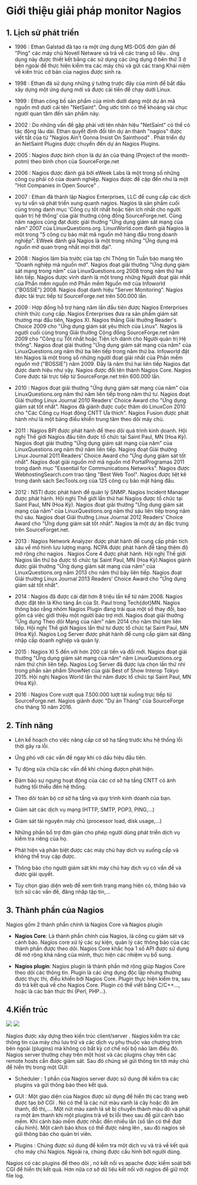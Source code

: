 # Giới thiệu giải pháp monitor Nagios

## 1. Lịch sử phát triển
- 1996 : Ethan Galstad đã tạo ra một ứng dụng MS-DOS đơn giản để "Ping" các máy chủ Novell Netware và trả về các trang số liệu . ứng dụng này được thiết kết bằng các sử dụng các ứng dụng ở bên thứ 3 ở bên ngoài để thực hiện kiểm tra các máy chủ và gửi các trang Khái niệm về kiến trúc cở bản của nagios được sinh ra.

- 1998 : Ethan đã sử dụng những ý tưởng trước đây của mình để bắt đầu xây dựng một ứng dụng mới và được cải tiến để chạy dưới Linux.

- 1999 : Ethan công bố sản phẩm của mình dưới dạng một dự án mã nguồn mở dưới cái tên "NetSaint". Ông ước tính có thể khoảng vài chục người quan tâm đến sản phẩm này.

- 2002 : Do những vấn đề gặp phải với tên nhãn hiệu "NetSaint" có thể có tác động lâu dài. Ethan quyết định đổi tên dự án thành "nagios"
được viết tắt của từ "Nagios Ain’t Gonna Insist On Sainthood" . Phát triển dự án NetSaint Plugins được chuyển đến dự án Nagios Plugins.

- 2005 : Nagios được bình chọn là dự án của tháng (Project of the month-potm) theo bình chọn của SourceForge.net

- 2006 : Nagios được đánh giá bởi eWeek Labs là một trong số những công cụ phải có của doanh nghiệp. Nagios được đề cập đến như là một "Hot Companies in Open Source" .

- 2007 : Ethan đã thành lập Nagios Enterprises, LLC để cung cấp các dịch vụ tư vấn và phát triển xung quanh nagios. Nagios là sản phẩm cuối cùng trong danh mục 'Công cụ tốt nhất hoặc tiện ích nhất cho người quản trị hệ thống' của giải thưởng cộng đồng SourceForge.net. Cùng năm nagios cũng đạt được giải thưởng "Ứng dụng giám sát mạng của năm" 2007 của LinuxQuestions.org. LinuxWorld.com đánh giá Nagios là một trong "5 công cụ bảo mật mã nguồn mở hàng đầu trong doanh nghiệp". EWeek đánh giá Nagios là một trong những "Ứng dụng mã nguồn mở quan trọng nhất mọi thời đại".

- 2008 : Nagios làm bìa trước của tạp chí Thông tin Tuần báo mang tên "Doanh nghiệp mã nguồn mở". Nagios đoạt giải thưởng "Ứng dụng giám sát mạng trong năm" của LinuxQuestions.org 2008 trong năm thứ hai liên tiếp. Nagios được vinh danh là một trong những Người đoạt giải nhất của Phần mềm nguồn mở Phần mềm Nguồn mở của Infoworld ("BOSSIE") 2008. Nagios đoạt danh hiệu "Server Monitoring". Nagios được tải trực tiếp từ SourceForge.net trên 500.000 lần.

- 2009 : Hợp đồng hỗ trợ hàng năm lần đầu tiên được Nagios Enterprises chính thức cung cấp. Nagios Enterprises đưa ra sản phẩm giám sát thương mại đầu tiên, Nagios XI. Nagios thắng Giải thưởng Reader's Choice 2009 cho "Ứng dụng giám sát yêu thích của Linux". Nagios là người cuối cùng trong Giải thưởng Cộng đồng SourceForge.net năm 2009 cho "Công cụ Tốt nhất hoặc Tiện ích dành cho Người quản trị Hệ thống". Nagios đoạt giải thưởng "Ứng dụng giám sát mạng của năm" của LinuxQuestions.org năm thứ ba liên tiếp trong năm thứ ba. Infoworld đặt tên Nagios là một trong số những người đoạt giải nhất của Phần mềm nguồn mở ("BOSSIE") năm 2009. Đây là năm thứ hai liên tiếp Nagios đạt được danh hiệu như vậy. Nagios được đổi tên thành Nagios Core. Nagios Core được tải trực tiếp từ SourceForge.net trên 600.000 lần.

- 2010 : Nagios đoạt giải thưởng "Ứng dụng giám sát mạng của năm" của LinuxQuestions.org năm thứ năm liên tiếp trong năm thứ tư. Nagios đoạt Giải thưởng Linux Journal 2010 Readers’ Choice Award cho "Ứng dụng giám sát tốt nhất". Nagios đã giành được cuộc thăm dò LinuxCon 2010 cho "Các Công cụ Hoạt động CNTT Ưa thích". Nagios Fusion được phát hành như là một bảng điều khiển trung tâm theo dõi máy chủ.

- 2011 : Nagios BPI được phát hành để theo dõi quá trình kinh doanh. Hội nghị Thế giới Nagios đầu tiên được tổ chức tại Saint Paul, MN (Hoa Kỳ). Nagios đoạt giải thưởng "Ứng dụng giám sát mạng của năm" của LinuxQuestions.org năm thứ năm liên tiếp. Nagios đoạt Giải thưởng Linux Journal 2011 Readers’ Choice Award cho "Ứng dụng giám sát tốt nhất". Nagios đoạt giải nguồn mở mã nguồn mở PortalProgramas 2011 trong danh mục "Essential for Communications Networks". Nagios được WebhostingSearch.com trao tặng "Best Web Tool". Nagios được liệt kê trong danh sách SecTools.org của 125 công cụ bảo mật hàng đầu.

- 2012 : NSTI được phát hành để quản lý SNMP. Nagios Incident Manager được phát hành. Hội nghị Thế giới lần thứ hai Nagios được tổ chức tại Saint Paul, MN (Hoa Kỳ). Nagios đoạt giải thưởng "Ứng dụng giám sát mạng của năm" của LinuxQuestions.org năm thứ sáu liên tiếp trong năm thứ sáu. Nagios đoạt Giải thưởng Linux Journal 2012 Readers’ Choice Award cho "Ứng dụng giám sát tốt nhất". Nagios là một dự án đặc trưng trên SourceForget.net.

- 2013 : Nagios Network Analyzer được phát hành để cung cấp phân tích sâu về mô hình lưu lượng mạng. NCPA được phát hành để tăng thêm độ mở rộng cho nagios . Nagios Core 4 được phát hành. Hội nghị Thế giới Nagios lần thứ ba được tổ chức tại Saint Paul, MN (Hoa Kỳ).Nagios giành được giải thưởng "Ứng dụng giám sát mạng của năm" của LinuxQuestions.org năm 2013 cho năm thứ bảy liên tiếp. Nagios đoạt Giải thưởng Linux Journal 2013 Readers’ Choice Award cho "Ứng dụng giám sát tốt nhất".

- 2014 : Nagios đã được cài đặt hơn 8 triệu lần kể từ năm 2008. Nagios được đặt tên là Kho tàng ẩn của St. Paul trong Tech{dot}MN. Nagios thông báo rằng nhóm Nagios Plugin đang trải qua một số thay đổi, bao gồm cả việc giới thiệu một người bảo trợ mới. Nagios đoạt giải thưởng "Ứng dụng Theo dõi Mạng của năm" năm 2014 cho năm thứ tám liên tiếp. Hội nghị Thế giới Nagios lần thứ tư được tổ chức tại Saint Paul, MN (Hoa Kỳ). Nagios Log Server được phát hành để cung cấp giám sát đăng nhập cấp doanh nghiệp và quản lý.

- 2015 : Nagios XI 5 đến với hơn 200 cải tiến và đổi mới. Nagios đoạt giải thưởng "Ứng dụng giám sát mạng của năm" năm LinuxQuestions.org năm thứ chín liên tiếp. Nagios Log Server đã được lựa chọn lần thứ nhì trong phần sản phẩm ShowNet của giải Best of Show Interop Tokyo 2015. Hội nghị Nagios World lần thứ năm được tổ chức tại Saint Paul, MN (Hoa Kỳ).

- 2016 : Nagios Core vượt quá 7.500.000 lượt tải xuống trực tiếp từ SourceForge.net. Nagios giành được "Dự án Tháng" của SourceForge cho tháng 10 năm 2016.


## 2. Tính năng

- Lên kế hoạch cho việc nâng cấp cơ sở hạ tầng trước khu hệ thống lỗi thời gây ra lỗi.

- Ứng phó với các vấn đề ngay khi có dấu hiệu đầu tiên.

- Tự động sửa chữa các vấn đề khi chúng đượcn phát hiện.

- Đảm bảo sự ngưng hoạt động của các cơ sở hạ tầng CNTT có ảnh hưởng tối thiểu đến hệ thống.

- Theo dõi toàn bộ cơ sở hạ tầng và quy trình kinh doanh của bạn.

- Giám sát các dịch vụ mạng (HTTP, SMTP, POP3, PING,…)

- Giám sát tài nguyên máy chủ (processor load, disk usage,…)

- Những phần bổ trợ đơn giản cho phép người dùng phát triển dịch vụ kiểm tra riêng của họ.

- Phát hiện và phân biệt được các máy chủ hay dich vụ xuống cấp và không thể truy cập được.

- Thông báo cho người giám sát khi máy chủ hay dịch vụ có vấn đề và được giải quyết.

- Tùy chọn giao diện web để xem tình trạng mạng hiện có, thông báo và lịch sử các vấn đề, đăng nhập tập tin,…

## 3. Thành phần của Nagios

Nagios gồm 2 thành phần chính là Nagios Core và Nagios plugin


- **Nagios Core**: Là thành phần chính của Nagios, là công cụ giám sát và cảnh báo.
Nagios core xử lý các sự kiện, quản lý các thông báo của các thành phần được theo dõi.
Nagios Core khắc họa 1 số API được sử dụng để mở rộng khả năng của mình, thực hiện các nhiệm vụ bổ sung.

- **Nagios plugin**: Nagios plugin là thành phần mở rộng giúp Nagios Core theo dõi các thông tin. Plugin là các ứng dụng độc lập nhưng thường được thực thi, điều khiển bởi Nagios Core.
Plugin thực hiện kiểm tra, sau đó trả kết quả về cho Nagios Core. Plugin có thể viết bằng C/C++..., hoặc là các bản thực thi (Perl, PHP...).

## 4.Kiến trúc

<img src="https://i.imgur.com/kTuA2z8.png">

<img src="https://i.imgur.com/1qYm2Vq.png">

Nagios được xây dựng theo kiến trúc client/server . Nagios kiểm tra các thông tin của máy chủ lưu trữ và các dịch vụ phụ thuộc vào chương trình bên ngoài (plugins) mà không có bất kỳ cơ chế nội bộ nào làm điều đó. Nagios server thường chạy trên một host và các plugins chạy trên các remote hosts cần được giám sát. Sau đó chúng sẽ gửi thông tin tới máy chủ để hiển thị trong một GUI:

- Scheduler : 1 phần của Nagios server được sử dụng để kiểm tra các plugins và gửi thông báo theo kết quả.

- GUI : Một giao diện của Nagios được sử dụng để hiển thị các trang web được tạo bở CGI . Nó có thể là các nút màu xanh lá cây hoặc đỏ âm thanh, đồ thị,.... Một nút màu xanh lá sẽ bị chuyển thành màu đỏ và phát ra một âm thanh khi một plugins trả về bị lỗi theo sau để gửi cảnh báo mềm. Khi cảnh báo mềm được nhắc đến nhiều lần (số lần có thể đượ cấu hình). Một cảnh báo khos có thể được nâng lên , sau đó nagios sẽ gửi thông báo cho quản tri viên.

- Plugins : Chúng được sử dụng để kiểm tra một dịch vụ và trả về kết quả cho máy chủ Nagios. Ngoài ra, chúng được cấu hình bởi người dùng.


Nagios có các plugins để theo dõi , nó kết nối vs apache được kiểm soát bởi CGI để hiển thị kết quả. Hơn nữa cơ sở dữ liệu kết nối với nagios để giữ một file log.
